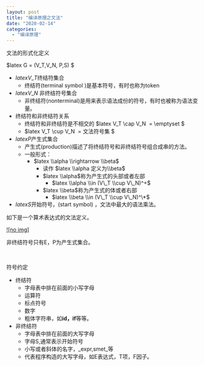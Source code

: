 ```yaml
---
layout: post
title: "编译原理之文法"
date: "2020-02-14"
categories: 
  - "编译原理"
---
```


文法的形式化定义

$latex G = (V\_T,V\_N, P,S) $

- $latex V\_T$终结符集合
    - 终结符(terminal symbol )是基本符号，有时也称为token
- $latex V\_N$ 非终结符号集合
    - 非终结符(nonterminal)是用来表示语法成份的符号，有时也被称为语法变量。
- 终结符和非终结符关系
    - 终结符和非终结符是不相交的 $latex V\_T \\cap V\_N  = \\emptyset $
    - $latex V\_T \\cup V\_N  = 文法符号集 $
- $latex P$产生式集合
    - 产生式(production)描述了将终结符号和非终结符号组合成串的方法。
    - 一般形式：
        - $latex \\alpha \\rightarrow \\beta$
            - 读作 $latex \\alpha 定义为\\beta$
            - $latex \\alpha$称为产生式的头部或者左部
                - $latex \\alpha \\in (V\_T \\cup V\_N)^+$
            - $latex \\beta$称为产生式的体或者右部
                - $latex \\beta \\in (V\_T \\cup V\_N)^\*$
- $latex S$开始符号，(start symbol) ，文法中最大的语法乘法。

如下是一个算术表达式的文法定义。

[![no img]](http://127.0.0.1/?attachment_id=3004)

非终结符号只有E，P为产生式集合。

 

符号约定

- 终结符
    - 字母表中排在前面的小写字母
    - 运算符
    - 标点符号
    - 数字
    - 粗体字符串，如**id，if**等等。
- 非终结符
    - 字母表中排在前面的大写字母
    - 字母S,通常表示开始符号
    - 小写或者斜体的名字，_expr,smet_等
    - 代表程序构造的大写字母，如E表达式，T项，F因子。
